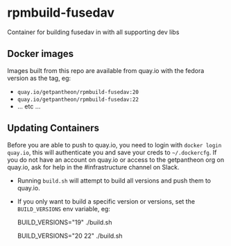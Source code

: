rpmbuild-fusedav
================
Container for building fusedav in with all supporting dev libs

Docker images
-------------

Images built from this repo are available from quay.io with the fedora version as
the tag, eg:

- `quay.io/getpantheon/rpmbuild-fusedav:20`
- `quay.io/getpantheon/rpmbuild-fusedav:22`
- ... etc ...

Updating Containers
-------------------

Before you are able to push to quay.io, you need to login with `docker login quay.io`, this
will authenticate you and save your creds to `~/.dockercfg`. If you do not have an account
on quay.io or access to the getpantheon org on quay.io, ask for help in the
#infrastructure channel on Slack.

- Running `build.sh` will attempt to build all versions and push them to quay.io.

- If you only want to build a specific version or versions, set the `BUILD_VERSIONS` env
variable, eg:

    BUILD_VERSIONS="19" ./build.sh

    BUILD_VERSIONS="20 22" ./build.sh

